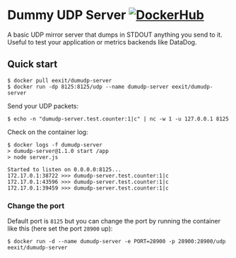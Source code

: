 # Dummy UDP Server [![DockerHub](https://img.shields.io/badge/docker-hub-brightgreen.svg?style=flat)](https://hub.docker.com/r/eexit/dumudp-server)

A basic UDP mirror server that dumps in STDOUT anything you send to it. Useful to test your application
or metrics backends like DataDog.

## Quick start

    $ docker pull eexit/dumudp-server
    $ docker run -dp 8125:8125/udp --name dumudp-server eexit/dumudp-server

Send your UDP packets:

    $ echo -n "dumudp-server.test.counter:1|c" | nc -w 1 -u 127.0.0.1 8125

Check on the container log:

    $ docker logs -f dumudp-server
    > dumudp-server@1.1.0 start /app
    > node server.js

    Started to listen on 0.0.0.0:8125...
    172.17.0.1:38722 >>> dumudp-server.test.counter:1|c
    172.17.0.1:43596 >>> dumudp-server.test.counter:1|c
    172.17.0.1:39459 >>> dumudp-server.test.counter:1|c

### Change the port

Default port is `8125` but you can change the port by running the container like this (here set the port `28900` up):

    $ docker run -d --name dumudp-server -e PORT=28900 -p 28900:28900/udp eexit/dumudp-server
